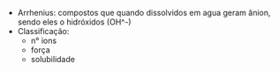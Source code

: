 - Arrhenius: compostos que quando dissolvidos em agua geram ânion, sendo eles o hidróxidos (OH^-)
- Classificação: 
	- n° ions
	- força
	- solubilidade